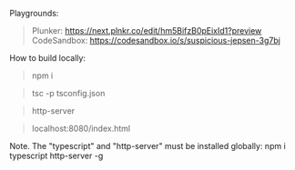 Playgrounds:

> Plunker: https://next.plnkr.co/edit/hm5BifzB0pEixId1?preview
> CodeSandbox: https://codesandbox.io/s/suspicious-jepsen-3g7bj

How to build locally:

> npm i

> tsc -p tsconfig.json

> http-server

> localhost:8080/index.html

Note. The "typescript" and "http-server" must be installed globally: npm i typescript http-server -g
